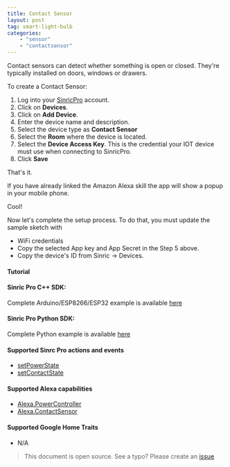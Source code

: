 ```yaml
---
title: Contact Sensor
layout: post
tag: smart-light-bulb
categories: 
    - "sensor"
    - "contactsensor"
---
```


Contact sensors can detect whether something is open or closed. They're typically installed on doors, windows or drawers.

To create a Contact Sensor:

1. Log into your  [SinricPro](https://sinric.pro/) account.
2. Click on **Devices**.
3. Click on **Add Device**.
4. Enter the device name and description.
5. Select the device type as **Contact Sensor**
6. Select the **Room** where the device is located.
5. Select the **Device Access Key**. This is the credential your IOT device must use when connecting to SinricPro. 
6. Click **Save**

That's it. 

If you have already linked the Amazon Alexa skill the app will show a popup in your mobile phone.

Cool!

Now let's complete the setup process. To do that, you must update the sample sketch with 
- WiFi credentials
- Copy the selected App key and App Secret in the Step 5 above.
- Copy the device's ID from Sinric -> Devices.

#### Tutorial

#### Sinric Pro C++ SDK: 
Complete Arduino/ESP8266/ESP32 example is available [here]()

#### Sinric Pro Python SDK: 
Complete Python example is available [here]() 

#### Supported Sinrc Pro actions and events
- [setPowerState](https://github.com/sinricpro/sample_messages/blob/master/01_PowerState/01_setPowerState/)
- [setContactState](https://github.com/sinricpro/sample_messages/tree/master/11_Contact/)

#### Supported Alexa capabilities
- [Alexa.PowerController](https://developer.amazon.com/docs/device-apis/alexa-powercontroller.html)
- [Alexa.ContactSensor](https://developer.amazon.com/docs/device-apis/alexa-contactSensor.html) 

####  Supported Google Home Traits
-  N/A

> This document is open source. See a typo? Please create an [issue](https://github.com/sinricpro/help-docs)
